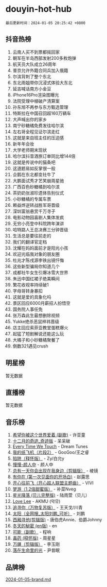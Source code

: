 # douyin-hot-hub

`最后更新时间：2024-01-05 20:25:42 +0800`

## 抖音热榜

1. 云南人买不到票都摇回家
1. 朝军在半岛西部发射200多枚炮弹
1. 航天员大队成立26周年
1. 普京允许外籍合同兵加入俄籍
1. 尔滨背刺了整个东北
1. 东北雨姐带你沉浸式体验大东北
1. 延吉喊话南方小金豆
1. iPhone16Pro渲染图曝光
1. 法院受理中植破产清算案
1. 孙东旭不再参与东方甄选管理
1. 特斯拉在中国召回超160万辆车
1. 大声喊出你的家乡
1. 南宁砂糖橘免费发往哈尔滨
1. 左右哥全程见证尔滨走红
1. 这就是来自班主任的压迫感
1. 新年年会妆
1. 大学老师期末现状
1. 哈尔滨抖音酒旅订单同比增144倍
1. 这就是传说中的猫条吧
1. 这道题易如反掌很一般
1. 企鹅在东北都变社牛了
1. 大鹏面试秀才艺笑崩周星驰
1. 广西百色砂糖橘到哈尔滨
1. 茶奶奶张淑珍遗体告别仪式
1. 小砂糖橘的专属车票
1. 赖益烨逆转战胜军哥晋级
1. 深圳富翁悬赏千万寻子
1. 电影动物园喜剧人集体发疯
1. 无穷小亮登中科院跨年演讲
1. 哈特路人王总决赛三分钟晋级
1. 生活总是要往前走的
1. 我们的翻译官定档
1. 沈耀在妈妈面前才是阳光小孩
1. 欢迎光临我对象的朋友圈
1. 杜兆才陈戌源李铁出镜忏悔
1. 这些新型骗局你知道几个
1. 成都社牛女生引爆冰雪大世界
1. 朱迅中国红裙子绝美瞬间
1. 繁花收视率持续破1
1. 字母哥转身暴扣
1. 这就是爱的具象化吗
1. 景区回应6000月薪招人扮悟空
1. 国务院人事任免
1. 张万森此生最想删除视频
1. Yukke绝杀恶鼠梓祎晋级
1. 店主回应索菲亚教堂蛋糕爆火
1. 起猛了短剧解说还能这么玩
1. 大橘子和小砂糖橘聚餐了
1. 倒数321遇见crush

## 明星榜

暂无数据

## 直播榜

暂无数据

## 音乐榜

1. [希望你被这个世界爱着 (副歌)](https://sf86-cdn-tos.douyinstatic.com/obj/tos-cn-ve-2774/oUHCmWQfZlE3QQBKBeD8rCFLpJzPgCpImhsxMt) - 许亚童
1. [十二月的奇迹_奇迹版](https://sf86-cdn-tos.douyinstatic.com/obj/tos-cn-ve-2774/oMslvA9FBzGMGHnyUuoiiUjtIAXfMz6tzwByW8) - 呆呆破
1. [Every Time We Touch](https://sf86-cdn-tos.douyinstatic.com/obj/tos-cn-ve-2774/ogN6lUKQeBBfEVhIOMikG1CcJjugxk1tztZyhP) - Dream Tunes
1. [我的纸飞机（片段2）](https://sf86-cdn-tos.douyinstatic.com/obj/tos-cn-ve-2774/oM2ZrKcg2CD5AeRB2gkeXOFB1IxAGJdZPazYHf) - GooGoo/王之睿
1. [陷阱（释怀版）](https://sf86-cdn-tos.douyinstatic.com/obj/tos-cn-ve-2774/oE8C21LeZrzKLDFfQYgMzx4GAIHageG5IzayY7) - Zy/白允y
1. [慢慢-颜人中](https://sf86-cdn-tos.douyinstatic.com/obj/tos-cn-ve-2774/ocjHNfBXdBxQNC8ZGAeoLMFTUgtBg8bkExunDC) - 颜人中
1. [总有一天你会出现在我身边（剪辑版）](https://sf3-cdn-tos.douyinstatic.com/obj/tos-cn-ve-2774/oMLsHwhWW7CYoAhoWB9EXUQIzNBsfAJxpAoxCU) - 棱镜
1. [有你在 (第一次见面你的开场白)](https://sf6-cdn-tos.douyinstatic.com/obj/tos-cn-ve-2774/oAthrQ3ClJBfI57uBoFEgNDYtNCZ0TSYQQfxQ0) - 赵露思
1. [开心往前飞（开心超人联盟主题曲）](https://sf3-cdn-tos.douyinstatic.com/obj/tos-cn-ve-2774/9d8fb7c82cf1421fb93a9fe925275e0a) - VIVI
1. [梦游（1.2倍甜蜜版）](https://sf86-cdn-tos.douyinstatic.com/obj/tos-cn-ve-2774/o4gyAUm8hwufoEABmwVIiQtHsFuGzAEEWtNMzo) - 补菜Nveg
1. [星光降落 (贝儿完整版)](https://sf86-cdn-tos.douyinstatic.com/obj/tos-cn-ve-2774/okwB9hAwyAtsFFkFBzAX1hOOfQuIoMNs0W2Mwr) - 陆雨萱（贝儿）
1. [Love Lee](https://sf86-cdn-tos.douyinstatic.com/obj/tos-cn-ve-2774/o05GbkJGbCBTdDnMtB0fwOYgkeZp23vrWQDQBS) - AKMU (악뮤)
1. [追寻你（万物复苏版）](https://sf3-cdn-tos.douyinstatic.com/obj/tos-cn-ve-2774/oYeAZJsbjIDit9APmBg8u6uDUQnHmoCf3gbo74) - 王天戈/川青
1. [太阳（全网搜_太阳刘鹏_可听）](https://sf3-cdn-tos.douyinstatic.com/obj/tos-cn-ve-2774/ogWbyIQnlBFImVbeDocRdCIYtBHlbJXgfZMvgz) - 刘鹏
1. [西厢寻他(剪辑版)](https://sf86-cdn-tos.douyinstatic.com/obj/tos-cn-ve-2774/oUsAVfAQKlRNxEv5qxvIB8o5qmIWUcXbzJKJhw) - 唐伯虎Annie、伯爵Johnny
1. [冬天的秘密 (en版)](https://sf6-cdn-tos.douyinstatic.com/obj/tos-cn-ve-2774/okIuMHDdzyf3FjGK4Lphe1vfHcQaPIHAg0Z4CR) - en
1. [可能（副歌）](https://sf86-cdn-tos.douyinstatic.com/obj/tos-cn-ve-2774/cde1731888894259b333569393c2fb51) - 程响
1. [毒药 (释怀版)](https://sf6-cdn-tos.douyinstatic.com/obj/tos-cn-ve-2774/oYILMEAzspdZBIzy4frJNB8ZHPHWAhiwowd4Ad) - 周星星
1. [万疆（剪辑版）](https://sf86-cdn-tos.douyinstatic.com/obj/tos-cn-ve-2774/ooG7oVgFlDTelKCjCsTTobQvbdtj1BBQXnfZd8) - 李玉刚
1. [落在生命里的光](https://sf3-cdn-tos.douyinstatic.com/obj/tos-cn-ve-2774/d9ffa8c090124ea58bb10df9b510c01d) - 尹昔眠

## 品牌榜

[2024-01-05-brand.md](2024-01-05-brand.md)
